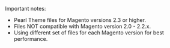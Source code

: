 Important notes:
- Pearl Theme files for Magento versions 2.3 or higher.
- Files NOT compatible with Magento version 2.0 - 2.2.x.
- Using different set of files for each Magento version for best performance.
